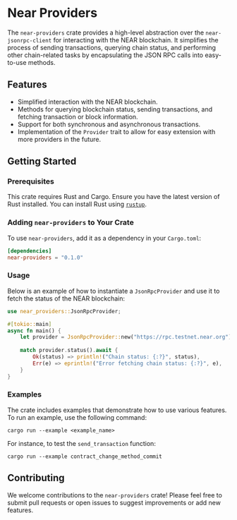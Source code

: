 # Near Providers

The `near-providers` crate provides a high-level abstraction over the `near-jsonrpc-client` for interacting with the NEAR blockchain. It simplifies the process of sending transactions, querying chain status, and performing other chain-related tasks by encapsulating the JSON RPC calls into easy-to-use methods.

## Features

- Simplified interaction with the NEAR blockchain.
- Methods for querying blockchain status, sending transactions, and fetching transaction or block information.
- Support for both synchronous and asynchronous transactions.
- Implementation of the `Provider` trait to allow for easy extension with more providers in the future.

## Getting Started

### Prerequisites

This crate requires Rust and Cargo. Ensure you have the latest version of Rust installed. You can install Rust using [`rustup`](https://rustup.rs/).

### Adding `near-providers` to Your Crate

To use `near-providers`, add it as a dependency in your `Cargo.toml`:

```toml
[dependencies]
near-providers = "0.1.0"
```

### Usage
Below is an example of how to instantiate a `JsonRpcProvider` and use it to fetch the status of the NEAR blockchain:



```Rust
use near_providers::JsonRpcProvider;

#[tokio::main]
async fn main() {
    let provider = JsonRpcProvider::new("https://rpc.testnet.near.org");
    
    match provider.status().await {
        Ok(status) => println!("Chain status: {:?}", status),
        Err(e) => eprintln!("Error fetching chain status: {:?}", e),
    }
}
```

### Examples

The crate includes examples that demonstrate how to use various features. To run an example, use the following command:

`cargo run --example <example_name>` 

For instance, to test the `send_transaction` function:

`cargo run --example contract_change_method_commit`


## Contributing

We welcome contributions to the `near-providers` crate! Please feel free to submit pull requests or open issues to suggest improvements or add new features.

